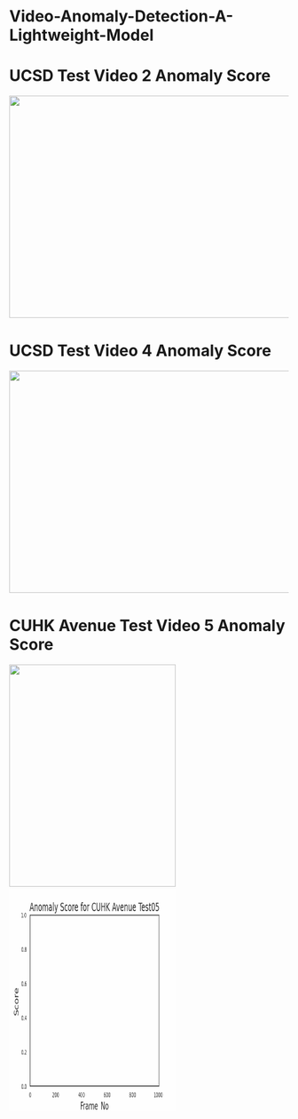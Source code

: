 # Video-Anomaly-Detection-A-Lightweight-Model

# UCSD Test Video 2 Anomaly Score
<p>
<img src="https://github.com/Mohamed-Habeb/Video-Anomaly-Detection-A-Lightweight-Model/blob/main/UCSD_Test02_Score.gif" width="700" height="400" />

</p>

# UCSD Test Video 4 Anomaly Score
<p>
<img src="https://github.com/Mohamed-Habeb/Video-Anomaly-Detection-A-Lightweight-Model/blob/main/UCSD_Test04.gif" width="700" height="400" />

</p>

# CUHK Avenue Test Video 5 Anomaly Score

<p>
<img src="https://github.com/Mohamed-Habeb/Video-Anomaly-Detection-A-Lightweight-Model/blob/main/CUHK_Test_Video05.gif" width="300" height="400" />
<img src="https://github.com/Mohamed-Habeb/Video-Anomaly-Detection-A-Lightweight-Model/blob/main/CUHK_Test05.gif" width="300" height="400" />

</p>

